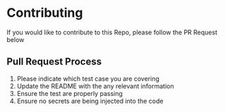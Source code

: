 # Contributing

If you would like to contribute to this Repo, please follow the PR Request below

## Pull Request Process

1. Please indicate which test case you are covering
2. Update the README with the any relevant information 
3. Ensure the test are properly passing 
4. Ensure no secrets are being injected into the code
